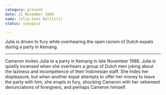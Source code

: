```yaml
---
category: present
date: 21 November 1988
name: Julia Goes Ballistic
status: synopsis

---
```

Julia is driven to fury while overhearing the open racism of Dutch expats during a party in Kemang.

------

Cameron invites Julia to a party in Kemang in late November 1988. Julia
is quietly incensed when she overhears a group of Dutch men joking about
the laziness and incompetence of their Indonesian staff. She hides her
displeasure, but when another expat attempts to offer her money to leave
the party with him, she erupts in fury, shocking Cameron with her vehement denunciations of foreigners, and perhaps Cameron himself.  
